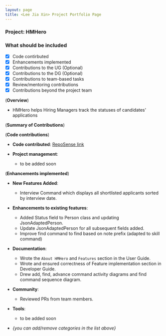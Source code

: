```yaml
---
layout: page
title: <Lee Jia Xin> Project Portfolio Page
---
```


### Project: HMHero

### What should be included

- [x] Code contirbuted
- [x] Enhancements implemented
- [x] Contributions to the UG (Optional)
- [x] Contributions to the DG (Optional)
- [x] Contributions to team-based tasks
- [x] Review/mentoring contributions
- [x] Contributions beyond the project team

(**Overview**)

- HMHero helps Hiring Managers track the statuses of candidates' applications

(**Summary of Contributions**)

(**Code contributions**)

- **Code contributed**: [RepoSense link](https://nus-cs2103-ay2223s2.github.io/tp-dashboard/?search=jxleejiaxin&breakdown=true)

- **Project management**:

  - to be added soon

(**Enhancements implemented**)

- **New Features Added**:

  - Interview Command which displays all shortlisted applicants sorted by interview date.

- **Enhancements to existing features**:

  - Added Status field to Person class and updating JsonAdaptedPerson.
  - Update JsonAdaptedPerson for all subsequent fields added.
  - Improve find command to find based on note prefix (adapted to skill command)

- **Documentation**:

  - Wrote the `About HMHero` and `Features` section in the User Guide.
  - Wrote and ensured correctness of Feature implementation section in Developer Guide.
  - Drew add, find, advance command activity diagrams and find command sequence diagram.

- **Community**:

  - Reviewed PRs from team members.

- **Tools**:

  - to be added soon

- _{you can add/remove categories in the list above}_
